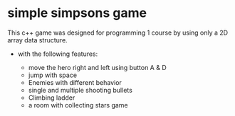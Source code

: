 # simple simpsons game
This c++ game was designed for programming 1 course by using only a 2D array data structure.
* with the following features:

  * move the hero right and left using button A & D
  * jump with space
  * Enemies with different behavior  
  * single and multiple shooting bullets
  * Climbing ladder
  * a room with collecting stars game
